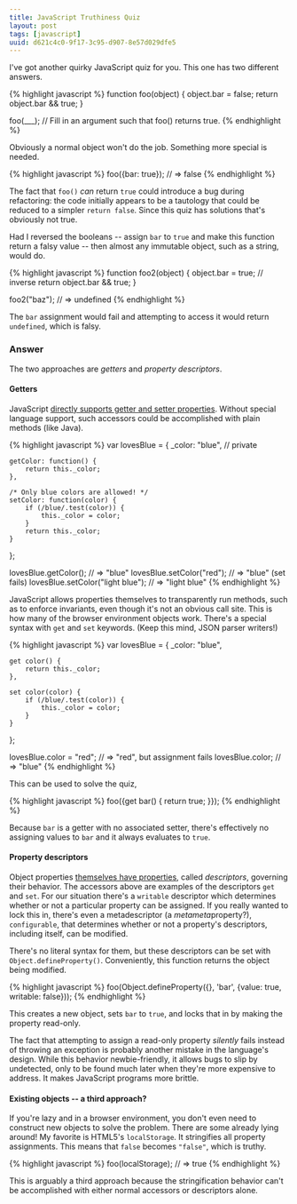 ```yaml
---
title: JavaScript Truthiness Quiz
layout: post
tags: [javascript]
uuid: d621c4c0-9f17-3c95-d907-8e57d029dfe5
---
```


I've got another quirky JavaScript quiz for you. This one has two
different answers.

{% highlight javascript %}
function foo(object) {
    object.bar = false;
    return object.bar && true;
}

foo(___); // Fill in an argument such that foo() returns true.
{% endhighlight %}

Obviously a normal object won't do the job. Something more special is
needed.

{% highlight javascript %}
foo({bar: true});  // => false
{% endhighlight %}

The fact that `foo()` *can* return `true` could introduce a bug during
refactoring: the code initially appears to be a tautology that could
be reduced to a simpler `return false`. Since this quiz has solutions
that's obviously not true.

Had I reversed the booleans -- assign `bar` to `true` and make this
function return a falsy value -- then almost any immutable object,
such as a string, would do.

{% highlight javascript %}
function foo2(object) {
    object.bar = true;  // inverse
    return object.bar && true;
}

foo2("baz");  // => undefined
{% endhighlight %}

The `bar` assignment would fail and attempting to access it would
return `undefined`, which is falsy.

### Answer

The two approaches are *getters* and *property descriptors*.

#### Getters

JavaScript [directly supports getter and setter properties][getset].
Without special language support, such accessors could be accomplished
with plain methods (like Java).

{% highlight javascript %}
var lovesBlue = {
    _color: "blue",  // private

    getColor: function() {
        return this._color;
    },

    /* Only blue colors are allowed! */
    setColor: function(color) {
        if (/blue/.test(color)) {
            this._color = color;
        }
        return this._color;
    }
};

lovesBlue.getColor();              // => "blue"
lovesBlue.setColor("red");         // => "blue" (set fails)
lovesBlue.setColor("light blue");  // => "light blue"
{% endhighlight %}

JavaScript allows properties themselves to transparently run methods,
such as to enforce invariants, even though it's not an obvious call
site. This is how many of the browser environment objects
work. There's a special syntax with `get` and `set` keywords. (Keep
this mind, JSON parser writers!)

{% highlight javascript %}
var lovesBlue = {
    _color: "blue",

    get color() {
        return this._color;
    },

    set color(color) {
        if (/blue/.test(color)) {
            this._color = color;
        }
    }
};

lovesBlue.color = "red";  // => "red", but assignment fails
lovesBlue.color;          // => "blue"
{% endhighlight %}

This can be used to solve the quiz,

{% highlight javascript %}
foo({get bar() { return true; }});
{% endhighlight %}

Because `bar` is a getter with no associated setter, there's
effectively no assigning values to `bar` and it always evaluates to
`true`.

#### Property descriptors

Object properties [themselves have properties][define], called
*descriptors*, governing their behavior. The accessors above are
examples of the descriptors `get` and `set`. For our situation there's
a `writable` descriptor which determines whether or not a particular
property can be assigned. If you really wanted to lock this in,
there's even a metadescriptor (a *metameta*property?), `configurable`,
that determines whether or not a property's descriptors, including
itself, can be modified.

There's no literal syntax for them, but these descriptors can be set
with `Object.defineProperty()`. Conveniently, this function returns
the object being modified.

{% highlight javascript %}
foo(Object.defineProperty({}, 'bar', {value: true, writable: false}));
{% endhighlight %}

This creates a new object, sets `bar` to `true`, and locks that in by
making the property read-only.

The fact that attempting to assign a read-only property *silently*
fails instead of throwing an exception is probably another mistake in
the language's design. While this behavior newbie-friendly, it allows
bugs to slip by undetected, only to be found much later when they're
more expensive to address. It makes JavaScript programs more brittle.

#### Existing objects -- a third approach?

If you're lazy and in a browser environment, you don't even need to
construct new objects to solve the problem. There are some already
lying around! My favorite is HTML5's `localStorage`. It stringifies
all property assignments. This means that `false` becomes `"false"`,
which is truthy.

{% highlight javascript %}
foo(localStorage);  // => true
{% endhighlight %}

This is arguably a third approach because the stringification behavior
can't be accomplished with either normal accessors or descriptors
alone.


[getset]: https://developer.mozilla.org/en-US/docs/JavaScript/Guide/Working_with_Objects#Defining_getters_and_setters
[define]: https://developer.mozilla.org/en-US/docs/JavaScript/Reference/Global_Objects/Object/defineProperty

